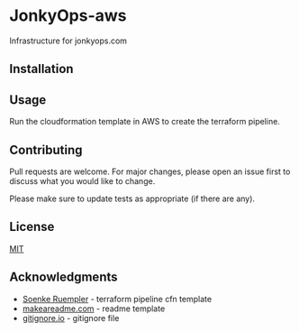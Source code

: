 # JonkyOps-aws

Infrastructure for jonkyops.com

## Installation

## Usage

Run the cloudformation template in AWS to create the terraform pipeline.

## Contributing

Pull requests are welcome. For major changes, please open an issue first to discuss what you would like to change.

Please make sure to update tests as appropriate (if there are any).

## License

[MIT](https://choosealicense.com/licenses/mit/)

## Acknowledgments

- [Soenke Ruempler](https://ruempler.eu/2017/02/26/continuous-infrastructure-delivery-pipeline-aws-codepipeline-codebuild-terraform/) - terraform pipeline cfn template
- [makeareadme.com](https://www.makeareadme.com/) - readme template
- [gitignore.io](https://www.gitignore.io) - gitignore file

